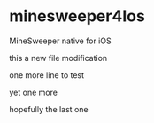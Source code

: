 minesweeper4Ios
===============

MineSweeper native for iOS


this a new file modification


one more line to test


yet one more

hopefully the last one
